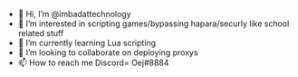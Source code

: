 - 👋 Hi, I’m @imbadattechnology
- 👀 I’m interested in scripting games/bypassing hapara/securly like school related stuff
- 🌱 I’m currently learning Lua scripting
- 💞️ I’m looking to collaborate on deploying proxys
- 📫 How to reach me Discord= Oej#8884

<!---
imbadattechnology/imbadattechnology is a ✨ special ✨ repository because its `README.md` (this file) appears on your GitHub profile.
You can click the Preview link to take a look at your changes.
--->
